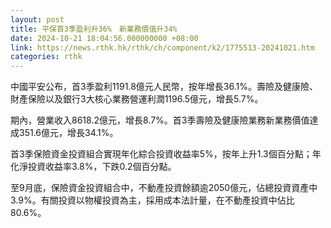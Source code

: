 ```yaml
---
layout: post
title: 平保首3季盈利升36%　新業務價值升34%
date: 2024-10-21 18:04:56.000000000 +08:00
link: https://news.rthk.hk/rthk/ch/component/k2/1775513-20241021.htm
categories: rthk
---
```


中國平安公布，首3季盈利1191.8億元人民幣，按年增長36.1%。壽險及健康險、財產保險以及銀行3大核心業務營運利潤1196.5億元，增長5.7%。

期內，營業收入8618.2億元，增長8.7%。首3季壽險及健康險業務新業務價值達成351.6億元，增長34.1%。

首3季保險資金投資組合實現年化綜合投資收益率5%，按年上升1.3個百分點；年化淨投資收益率3.8%，下跌0.2個百分點。

至9月底，保險資金投資組合中，不動產投資餘額逾2050億元，佔總投資資產中3.9%。有關投資以物權投資為主，採用成本法計量，在不動產投資中佔比80.6%。
